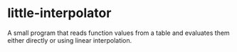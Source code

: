 # little-interpolator
A small program that reads function values from a table and evaluates them either directly or using linear interpolation.
